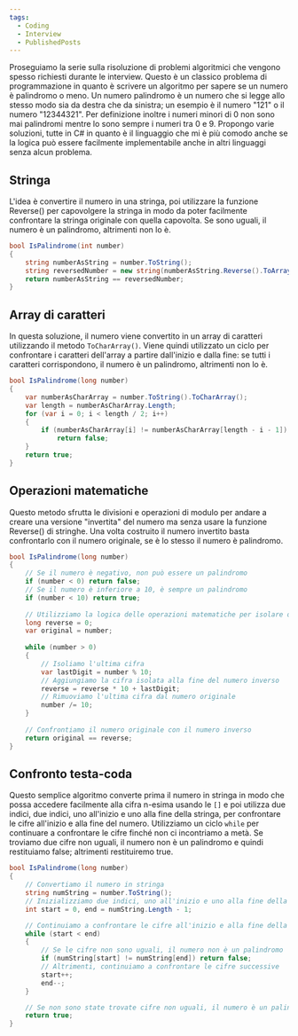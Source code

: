 ```yaml
---
tags:
  - Coding
  - Interview
  - PublishedPosts
---
```

Proseguiamo la serie sulla risoluzione di problemi algoritmici che vengono spesso richiesti durante le interview.
Questo è un classico problema di programmazione in quanto è scrivere un algoritmo per sapere se un numero è palindromo o meno.
Un numero palindromo è un numero che si legge allo stesso modo sia da destra che da sinistra; un esempio è il numero "121" o il numero "12344321".
Per definizione inoltre i numeri minori di 0 non sono mai palindromi mentre lo sono sempre i numeri tra 0 e 9.
Propongo varie soluzioni, tutte in C# in quanto è il linguaggio che mi è più comodo anche se la logica può essere facilmente implementabile anche in altri linguaggi senza alcun problema.

## Stringa

L'idea è convertire il numero in una stringa, poi utilizzare la funzione Reverse() per capovolgere la stringa in modo da poter facilmente confrontare la stringa originale con quella capovolta.
Se sono uguali, il numero è un palindromo, altrimenti non lo è.
```csharp
bool IsPalindrome(int number)
{
    string numberAsString = number.ToString();
    string reversedNumber = new string(numberAsString.Reverse().ToArray());
    return numberAsString == reversedNumber;
}
```

## Array di caratteri
In questa soluzione, il numero viene convertito in un array di caratteri utilizzando il metodo `ToCharArray()`.
Viene quindi utilizzato un ciclo per confrontare i caratteri dell'array a partire dall'inizio e dalla fine: se tutti i caratteri corrispondono, il numero è un palindromo, altrimenti non lo è.
```csharp
bool IsPalindrome(long number)  
{  
    var numberAsCharArray = number.ToString().ToCharArray();  
    var length = numberAsCharArray.Length;  
    for (var i = 0; i < length / 2; i++)  
    {  
        if (numberAsCharArray[i] != numberAsCharArray[length - i - 1])  
            return false;  
    }  
    return true;  
}
```

## Operazioni matematiche

Questo metodo sfrutta le divisioni e operazioni di modulo per andare a creare una versione "invertita" del numero ma senza usare la funzione Reverse() di stringhe.
Una volta costruito il numero invertito basta confrontarlo con il numero originale, se è lo stesso il numero è palindromo.
```csharp
bool IsPalindrome(long number)  
{  
    // Se il numero è negativo, non può essere un palindromo  
    if (number < 0) return false;  
    // Se il numero è inferiore a 10, è sempre un palindromo  
    if (number < 10) return true;  
  
    // Utilizziamo la logica delle operazioni matematiche per isolare ogni cifra del numero  
    long reverse = 0;  
    var original = number;  
  
    while (number > 0)  
    {  
        // Isoliamo l'ultima cifra  
        var lastDigit = number % 10;  
        // Aggiungiamo la cifra isolata alla fine del numero inverso  
        reverse = reverse * 10 + lastDigit;  
        // Rimuoviamo l'ultima cifra dal numero originale  
        number /= 10;  
    }  
  
    // Confrontiamo il numero originale con il numero inverso  
    return original == reverse;  
}
```

## Confronto testa-coda
Questo semplice algoritmo converte prima il numero in stringa in modo che possa accedere facilmente alla cifra n-esima usando le `[]` e poi utilizza due indici,  due indici, uno all'inizio e uno alla fine della stringa, per confrontare le cifre all'inizio e alla fine del numero.
Utilizziamo un ciclo `while` per continuare a confrontare le cifre finché non ci incontriamo a metà. Se troviamo due cifre non uguali, il numero non è un palindromo e quindi restituiamo false; altrimenti restituiremo true.

```csharp
bool IsPalindrome(long number)
{
    // Convertiamo il numero in stringa
    string numString = number.ToString();
    // Inizializziamo due indici, uno all'inizio e uno alla fine della stringa
    int start = 0, end = numString.Length - 1;

    // Continuiamo a confrontare le cifre all'inizio e alla fine della stringa finché non ci incontriamo a metà
    while (start < end)
    {
        // Se le cifre non sono uguali, il numero non è un palindromo
        if (numString[start] != numString[end]) return false;
        // Altrimenti, continuiamo a confrontare le cifre successive
        start++;
        end--;
    }

    // Se non sono state trovate cifre non uguali, il numero è un palindromo
    return true;
}
```